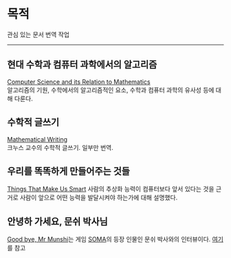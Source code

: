 # 목적
관심 있는 문서 번역 작업

---
## 현대 수학과 컴퓨터 과학에서의 알고리즘
[Computer Science and its Relation to Mathematics](https://www.maa.org/sites/default/files/pdf/upload_library/22/Ford/DonaldKnuth.pdf)  
알고리즘의 기원, 수학에서의 알고리즘적인 요소, 수학과 컴퓨터 과학의 유사성 등에 대해 다룬다.

## 수학적 글쓰기
[Mathematical Writing](http://jmlr.csail.mit.edu/reviewing-papers/knuth_mathematical_writing.pdf)  
크누스 교수의 수학적 글쓰기. 일부만 번역.

## 우리를 똑똑하게 만들어주는 것들
[Things That Make Us Smart](https://msu.edu/course/cep/900/readings/NormanChap3.pdf)
사람의 추상화 능력이 컴퓨터보다 앞서 있다는 것을 근거로 사람이 앞으로 어떤 능력을 발달시켜야 하는가에 대해 설명했다.

## 안녕하 가세요, 문쉬 박사님
[Good bye, Mr Munshi](https://somagame.com/item-4530.html)는 게임 [SOMA](https://namu.wiki/w/SOMA)의 등장 인물인 문쉬 박사와의 인터뷰이다. [여기](https://namu.wiki/w/SOMA/%ED%8C%8C%EC%9D%BC#s-2.3)를 참고